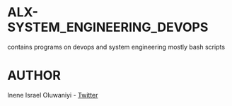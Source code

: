 # ALX-SYSTEM_ENGINEERING_DEVOPS
contains programs on devops and system engineering
mostly bash scripts

# AUTHOR
Inene Israel Oluwaniyi - [Twitter](https://twitter.com/israel_inene)

